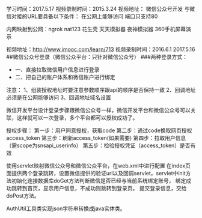 学习时间：2017.5.17
        视频录制时间：2015.3.24
        视频地址：
微信公众号开发
与微信对接的URL要具备以下条件：
        在公网上能够访问
        端口只支持80

内网映射到公网：ngrok nat123 花生壳
        天天模拟器 夜神模拟器 360手机屏幕演示

视频地址：http://www.imooc.com/learn/713        视频录制时间：2016.6.1
2017.5.16
##微信公众号登录（微信公众平台：只针对微信公众号）
###两种登录方式：
- 一、直接拉取微信用户信息进行登录
- 二、把自己的账户体系和微信账户进行绑定

注意：
1、组装授权地址时要注意参数顺序跟api的顺序是否保持一致
2、回调地址必须是在公网能够访问
3、回调地址域名设置

微信开发平台设计登录步骤跟微信公众号一样，微信开发平台和微信公众号可以关联，这样就可以一次登录，多个平台都可以授权成功了。

授权步骤：
第一步：用户同意授权，获取code
第二步：通过code换取网页授权access_token
第三步：刷新access_token(如果需要)
第四步：拉取用户信息（需scope为snsapi_userinfo）
第五步：检验授权凭证（access_token）是否有效

使用servlet映射微信公众号和微信公众平台，在web.xml中进行配置
在index页面提供两个登录跳转，设置微信提供的验证url以及回调servlet，servlet中init方法初始化连接数据库doGet方法判断微信是否已经与当前系统绑定账号，
绑定成功跳转到首页，显示用户信息，不成功则跳转到登录页。
提交登录信息，交给doPost方法。

AuthUtil工具类实现json字符串转换成java实体类。
